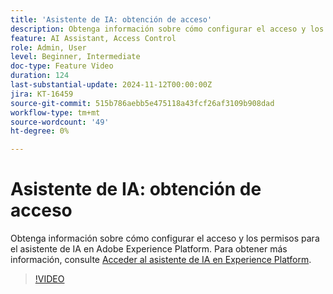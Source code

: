 ```yaml
---
title: 'Asistente de IA: obtención de acceso'
description: Obtenga información sobre cómo configurar el acceso y los permisos para el asistente de IA en Adobe Experience Platform.
feature: AI Assistant, Access Control
role: Admin, User
level: Beginner, Intermediate
doc-type: Feature Video
duration: 124
last-substantial-update: 2024-11-12T00:00:00Z
jira: KT-16459
source-git-commit: 515b786aebb5e475118a43fcf26af3109b908dad
workflow-type: tm+mt
source-wordcount: '49'
ht-degree: 0%

---
```



# Asistente de IA: obtención de acceso

Obtenga información sobre cómo configurar el acceso y los permisos para el asistente de IA en Adobe Experience Platform. Para obtener más información, consulte [Acceder al asistente de IA en Experience Platform](https://experienceleague.adobe.com/en/docs/experience-platform/ai-assistant/access).

>[!VIDEO](https://video.tv.adobe.com/v/3436470/?learn=on)
